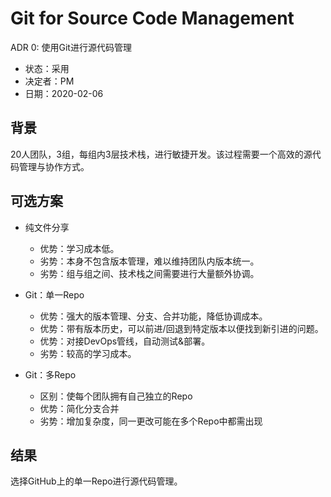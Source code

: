 # Git for Source Code Management

ADR 0: 使用Git进行源代码管理

- 状态：采用
- 决定者：PM
- 日期：2020-02-06

## 背景

20人团队，3组，每组内3层技术栈，进行敏捷开发。该过程需要一个高效的源代码管理与协作方式。

## 可选方案

- 纯文件分享
  - 优势：学习成本低。
  - 劣势：本身不包含版本管理，难以维持团队内版本统一。
  - 劣势：组与组之间、技术栈之间需要进行大量额外协调。

- Git：单一Repo
  - 优势：强大的版本管理、分支、合并功能，降低协调成本。
  - 优势：带有版本历史，可以前进/回退到特定版本以便找到新引进的问题。
  - 优势：对接DevOps管线，自动测试&部署。
  - 劣势：较高的学习成本。

- Git：多Repo
  - 区别：使每个团队拥有自己独立的Repo
  - 优势：简化分支合并
  - 劣势：增加复杂度，同一更改可能在多个Repo中都需出现

## 结果

选择GitHub上的单一Repo进行源代码管理。
